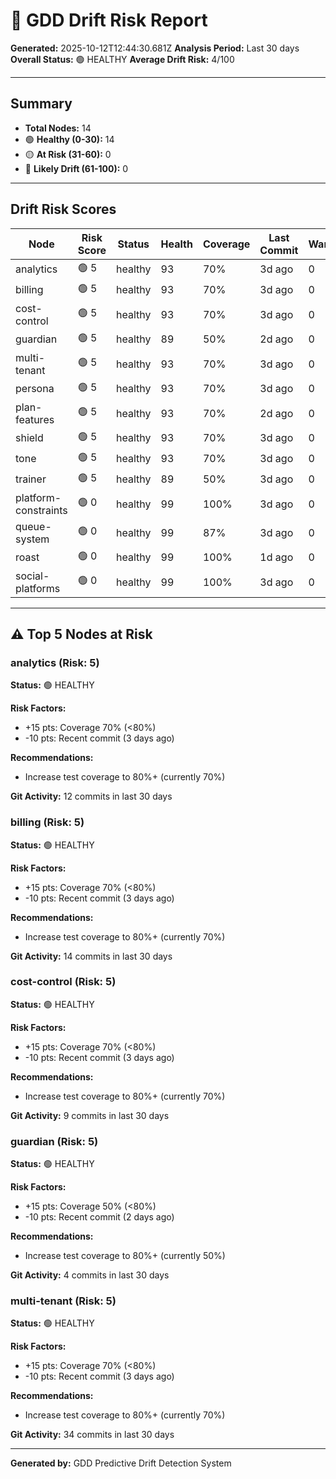 # 🔮 GDD Drift Risk Report

**Generated:** 2025-10-12T12:44:30.681Z
**Analysis Period:** Last 30 days
**Overall Status:** 🟢 HEALTHY
**Average Drift Risk:** 4/100

---

## Summary

- **Total Nodes:** 14
- 🟢 **Healthy (0-30):** 14
- 🟡 **At Risk (31-60):** 0
- 🔴 **Likely Drift (61-100):** 0

---

## Drift Risk Scores

| Node | Risk Score | Status | Health | Coverage | Last Commit | Warnings |
|------|------------|--------|--------|----------|-------------|----------|
| analytics | 🟢 5 | healthy | 93 | 70% | 3d ago | 0 |
| billing | 🟢 5 | healthy | 93 | 70% | 3d ago | 0 |
| cost-control | 🟢 5 | healthy | 93 | 70% | 3d ago | 0 |
| guardian | 🟢 5 | healthy | 89 | 50% | 2d ago | 0 |
| multi-tenant | 🟢 5 | healthy | 93 | 70% | 3d ago | 0 |
| persona | 🟢 5 | healthy | 93 | 70% | 3d ago | 0 |
| plan-features | 🟢 5 | healthy | 93 | 70% | 2d ago | 0 |
| shield | 🟢 5 | healthy | 93 | 70% | 3d ago | 0 |
| tone | 🟢 5 | healthy | 93 | 70% | 3d ago | 0 |
| trainer | 🟢 5 | healthy | 89 | 50% | 3d ago | 0 |
| platform-constraints | 🟢 0 | healthy | 99 | 100% | 3d ago | 0 |
| queue-system | 🟢 0 | healthy | 99 | 87% | 3d ago | 0 |
| roast | 🟢 0 | healthy | 99 | 100% | 1d ago | 0 |
| social-platforms | 🟢 0 | healthy | 99 | 100% | 3d ago | 0 |

---

## ⚠️ Top 5 Nodes at Risk

### analytics (Risk: 5)

**Status:** 🟢 HEALTHY

**Risk Factors:**
- +15 pts: Coverage 70% (<80%)
- -10 pts: Recent commit (3 days ago)

**Recommendations:**
- Increase test coverage to 80%+ (currently 70%)

**Git Activity:** 12 commits in last 30 days

### billing (Risk: 5)

**Status:** 🟢 HEALTHY

**Risk Factors:**
- +15 pts: Coverage 70% (<80%)
- -10 pts: Recent commit (3 days ago)

**Recommendations:**
- Increase test coverage to 80%+ (currently 70%)

**Git Activity:** 14 commits in last 30 days

### cost-control (Risk: 5)

**Status:** 🟢 HEALTHY

**Risk Factors:**
- +15 pts: Coverage 70% (<80%)
- -10 pts: Recent commit (3 days ago)

**Recommendations:**
- Increase test coverage to 80%+ (currently 70%)

**Git Activity:** 9 commits in last 30 days

### guardian (Risk: 5)

**Status:** 🟢 HEALTHY

**Risk Factors:**
- +15 pts: Coverage 50% (<80%)
- -10 pts: Recent commit (2 days ago)

**Recommendations:**
- Increase test coverage to 80%+ (currently 50%)

**Git Activity:** 4 commits in last 30 days

### multi-tenant (Risk: 5)

**Status:** 🟢 HEALTHY

**Risk Factors:**
- +15 pts: Coverage 70% (<80%)
- -10 pts: Recent commit (3 days ago)

**Recommendations:**
- Increase test coverage to 80%+ (currently 70%)

**Git Activity:** 34 commits in last 30 days

---

**Generated by:** GDD Predictive Drift Detection System
